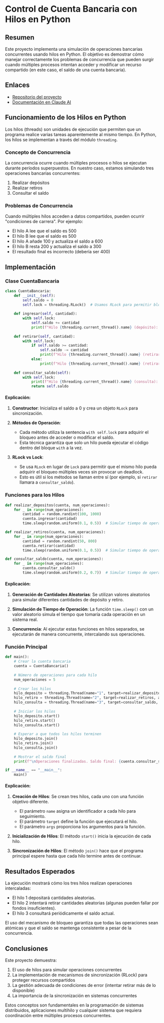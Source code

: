 # Control de Cuenta Bancaria con Hilos en Python

## Resumen
Este proyecto implementa una simulación de operaciones bancarias concurrentes usando hilos en Python. El objetivo es demostrar cómo manejar correctamente los problemas de concurrencia que pueden surgir cuando múltiples procesos intentan acceder y modificar un recurso compartido (en este caso, el saldo de una cuenta bancaria).

## Enlaces
- [Repositorio del proyecto](https://github.com/taoreta-ed/redes2-25-2)
- [Documentación en Claude AI](https://claude.ai/share/fdaf80a6-af5e-44dc-ba54-869c1fa8a631)

## Funcionamiento de los Hilos en Python

Los hilos (threads) son unidades de ejecución que permiten que un programa realice varias tareas aparentemente al mismo tiempo. En Python, los hilos se implementan a través del módulo `threading`.

### Concepto de Concurrencia

La concurrencia ocurre cuando múltiples procesos o hilos se ejecutan durante períodos superpuestos. En nuestro caso, estamos simulando tres operaciones bancarias concurrentes:
1. Realizar depósitos
2. Realizar retiros
3. Consultar el saldo

### Problemas de Concurrencia

Cuando múltiples hilos acceden a datos compartidos, pueden ocurrir "condiciones de carrera". Por ejemplo:
- El hilo A lee que el saldo es 500
- El hilo B lee que el saldo es 500
- El hilo A añade 100 y actualiza el saldo a 600
- El hilo B resta 200 y actualiza el saldo a 300
- El resultado final es incorrecto (debería ser 400)

## Implementación

### Clase CuentaBancaria

```python
class CuentaBancaria:
    def __init__(self):
        self.saldo = 0
        self.lock = threading.RLock()  # Usamos RLock para permitir bloqueos anidados
    
    def ingresar(self, cantidad):
        with self.lock:
            self.saldo += cantidad
            print(f"Hilo {threading.current_thread().name} (depósito): Se ha depositado {cantidad}. Saldo actual: {self.saldo}")
    
    def retirar(self, cantidad):
        with self.lock:
            if self.saldo >= cantidad:
                self.saldo -= cantidad
                print(f"Hilo {threading.current_thread().name} (retirar): Se ha retirado {cantidad}. Saldo actual: {self.saldo}")
            else:
                print(f"Hilo {threading.current_thread().name} (retirar): Fondos insuficientes para retirar {cantidad}.")
    
    def consultar_saldo(self):
        with self.lock:
            print(f"Hilo {threading.current_thread().name} (consulta): Saldo actual: {self.saldo}")
            return self.saldo
```

#### Explicación:

1. **Constructor**: Inicializa el saldo a 0 y crea un objeto `RLock` para sincronización.
   
2. **Métodos de Operación**:
   - Cada método utiliza la sentencia `with self.lock` para adquirir el bloqueo antes de acceder o modificar el saldo.
   - Esta técnica garantiza que solo un hilo pueda ejecutar el código dentro del bloque `with` a la vez.

3. **RLock vs Lock**:
   - Se usa `RLock` en lugar de `Lock` para permitir que el mismo hilo pueda adquirir el bloqueo múltiples veces sin provocar un deadlock.
   - Esto es útil si los métodos se llaman entre sí (por ejemplo, si `retirar` llamara a `consultar_saldo`).

### Funciones para los Hilos

```python
def realizar_depositos(cuenta, num_operaciones):
    for _ in range(num_operaciones):
        cantidad = random.randint(100, 1000)
        cuenta.ingresar(cantidad)
        time.sleep(random.uniform(0.1, 0.5))  # Simular tiempo de operación

def realizar_retiros(cuenta, num_operaciones):
    for _ in range(num_operaciones):
        cantidad = random.randint(50, 800)
        cuenta.retirar(cantidad)
        time.sleep(random.uniform(0.1, 0.5))  # Simular tiempo de operación

def consultar_saldo(cuenta, num_operaciones):
    for _ in range(num_operaciones):
        cuenta.consultar_saldo()
        time.sleep(random.uniform(0.2, 0.7))  # Simular tiempo de operación
```

#### Explicación:

1. **Generación de Cantidades Aleatorias**: Se utilizan valores aleatorios para simular diferentes cantidades de depósito y retiro.

2. **Simulación de Tiempo de Operación**: La función `time.sleep()` con un valor aleatorio simula el tiempo que tomaría cada operación en un sistema real.

3. **Concurrencia**: Al ejecutar estas funciones en hilos separados, se ejecutarán de manera concurrente, intercalando sus operaciones.

### Función Principal

```python
def main():
    # Crear la cuenta bancaria
    cuenta = CuentaBancaria()
    
    # Número de operaciones para cada hilo
    num_operaciones = 5
    
    # Crear los hilos
    hilo_deposito = threading.Thread(name="1", target=realizar_depositos, args=(cuenta, num_operaciones))
    hilo_retiro = threading.Thread(name="2", target=realizar_retiros, args=(cuenta, num_operaciones))
    hilo_consulta = threading.Thread(name="3", target=consultar_saldo, args=(cuenta, num_operaciones))
    
    # Iniciar los hilos
    hilo_deposito.start()
    hilo_retiro.start()
    hilo_consulta.start()
    
    # Esperar a que todos los hilos terminen
    hilo_deposito.join()
    hilo_retiro.join()
    hilo_consulta.join()
    
    # Mostrar el saldo final
    print(f"\nOperaciones finalizadas. Saldo final: {cuenta.consultar_saldo()}")

if __name__ == "__main__":
    main()
```

#### Explicación:

1. **Creación de Hilos**: Se crean tres hilos, cada uno con una función objetivo diferente.
   - El parámetro `name` asigna un identificador a cada hilo para seguimiento.
   - El parámetro `target` define la función que ejecutará el hilo.
   - El parámetro `args` proporciona los argumentos para la función.

2. **Inicialización de Hilos**: El método `start()` inicia la ejecución de cada hilo.

3. **Sincronización de Hilos**: El método `join()` hace que el programa principal espere hasta que cada hilo termine antes de continuar.

## Resultados Esperados

La ejecución mostrará cómo los tres hilos realizan operaciones intercaladas:
- El hilo 1 depositará cantidades aleatorias.
- El hilo 2 intentará retirar cantidades aleatorias (algunas pueden fallar por fondos insuficientes).
- El hilo 3 consultará periódicamente el saldo actual.

El uso del mecanismo de bloqueo garantiza que todas las operaciones sean atómicas y que el saldo se mantenga consistente a pesar de la concurrencia.

## Conclusiones

Este proyecto demuestra:
1. El uso de hilos para simular operaciones concurrentes
2. La implementación de mecanismos de sincronización (RLock) para proteger recursos compartidos
3. La gestión adecuada de condiciones de error (intentar retirar más de lo disponible)
4. La importancia de la sincronización en sistemas concurrentes

Estos conceptos son fundamentales en la programación de sistemas distribuidos, aplicaciones multihilo y cualquier sistema que requiera coordinación entre múltiples procesos concurrentes.
